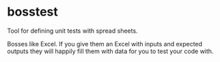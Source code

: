 # bosstest

Tool for defining unit tests with spread sheets.

Bosses like Excel. If you give them an Excel with
inputs and expected outputs they will happily
fill them with data for you to test your code with. 